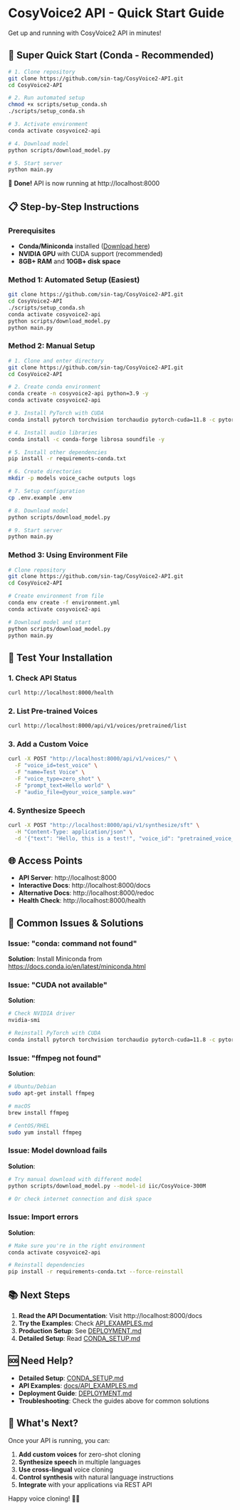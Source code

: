 # CosyVoice2 API - Quick Start Guide

Get up and running with CosyVoice2 API in minutes!

## 🚀 Super Quick Start (Conda - Recommended)

```bash
# 1. Clone repository
git clone https://github.com/sin-tag/CosyVoice2-API.git
cd CosyVoice2-API

# 2. Run automated setup
chmod +x scripts/setup_conda.sh
./scripts/setup_conda.sh

# 3. Activate environment
conda activate cosyvoice2-api

# 4. Download model
python scripts/download_model.py

# 5. Start server
python main.py
```

🎉 **Done!** API is now running at http://localhost:8000

## 📋 Step-by-Step Instructions

### Prerequisites
- **Conda/Miniconda** installed ([Download here](https://docs.conda.io/en/latest/miniconda.html))
- **NVIDIA GPU** with CUDA support (recommended)
- **8GB+ RAM** and **10GB+ disk space**

### Method 1: Automated Setup (Easiest)

```bash
git clone https://github.com/sin-tag/CosyVoice2-API.git
cd CosyVoice2-API
./scripts/setup_conda.sh
conda activate cosyvoice2-api
python scripts/download_model.py
python main.py
```

### Method 2: Manual Setup

```bash
# 1. Clone and enter directory
git clone https://github.com/sin-tag/CosyVoice2-API.git
cd CosyVoice2-API

# 2. Create conda environment
conda create -n cosyvoice2-api python=3.9 -y
conda activate cosyvoice2-api

# 3. Install PyTorch with CUDA
conda install pytorch torchvision torchaudio pytorch-cuda=11.8 -c pytorch -c nvidia -y

# 4. Install audio libraries
conda install -c conda-forge librosa soundfile -y

# 5. Install other dependencies
pip install -r requirements-conda.txt

# 6. Create directories
mkdir -p models voice_cache outputs logs

# 7. Setup configuration
cp .env.example .env

# 8. Download model
python scripts/download_model.py

# 9. Start server
python main.py
```

### Method 3: Using Environment File

```bash
# Clone repository
git clone https://github.com/sin-tag/CosyVoice2-API.git
cd CosyVoice2-API

# Create environment from file
conda env create -f environment.yml
conda activate cosyvoice2-api

# Download model and start
python scripts/download_model.py
python main.py
```

## 🧪 Test Your Installation

### 1. Check API Status
```bash
curl http://localhost:8000/health
```

### 2. List Pre-trained Voices
```bash
curl http://localhost:8000/api/v1/voices/pretrained/list
```

### 3. Add a Custom Voice
```bash
curl -X POST "http://localhost:8000/api/v1/voices/" \
  -F "voice_id=test_voice" \
  -F "name=Test Voice" \
  -F "voice_type=zero_shot" \
  -F "prompt_text=Hello world" \
  -F "audio_file=@your_voice_sample.wav"
```

### 4. Synthesize Speech
```bash
curl -X POST "http://localhost:8000/api/v1/synthesize/sft" \
  -H "Content-Type: application/json" \
  -d '{"text": "Hello, this is a test!", "voice_id": "pretrained_voice_id"}'
```

## 🌐 Access Points

- **API Server**: http://localhost:8000
- **Interactive Docs**: http://localhost:8000/docs
- **Alternative Docs**: http://localhost:8000/redoc
- **Health Check**: http://localhost:8000/health

## 🔧 Common Issues & Solutions

### Issue: "conda: command not found"
**Solution**: Install Miniconda from https://docs.conda.io/en/latest/miniconda.html

### Issue: "CUDA not available"
**Solution**: 
```bash
# Check NVIDIA driver
nvidia-smi

# Reinstall PyTorch with CUDA
conda install pytorch torchvision torchaudio pytorch-cuda=11.8 -c pytorch -c nvidia --force-reinstall
```

### Issue: "ffmpeg not found"
**Solution**:
```bash
# Ubuntu/Debian
sudo apt-get install ffmpeg

# macOS
brew install ffmpeg

# CentOS/RHEL
sudo yum install ffmpeg
```

### Issue: Model download fails
**Solution**:
```bash
# Try manual download with different model
python scripts/download_model.py --model-id iic/CosyVoice-300M

# Or check internet connection and disk space
```

### Issue: Import errors
**Solution**:
```bash
# Make sure you're in the right environment
conda activate cosyvoice2-api

# Reinstall dependencies
pip install -r requirements-conda.txt --force-reinstall
```

## 📚 Next Steps

1. **Read the API Documentation**: Visit http://localhost:8000/docs
2. **Try the Examples**: Check [API_EXAMPLES.md](docs/API_EXAMPLES.md)
3. **Production Setup**: See [DEPLOYMENT.md](DEPLOYMENT.md)
4. **Detailed Setup**: Read [CONDA_SETUP.md](CONDA_SETUP.md)

## 🆘 Need Help?

- **Detailed Setup**: [CONDA_SETUP.md](CONDA_SETUP.md)
- **API Examples**: [docs/API_EXAMPLES.md](docs/API_EXAMPLES.md)
- **Deployment Guide**: [DEPLOYMENT.md](DEPLOYMENT.md)
- **Troubleshooting**: Check the guides above for common solutions

## 🎯 What's Next?

Once your API is running, you can:

1. **Add custom voices** for zero-shot cloning
2. **Synthesize speech** in multiple languages
3. **Use cross-lingual** voice cloning
4. **Control synthesis** with natural language instructions
5. **Integrate** with your applications via REST API

Happy voice cloning! 🎤✨
